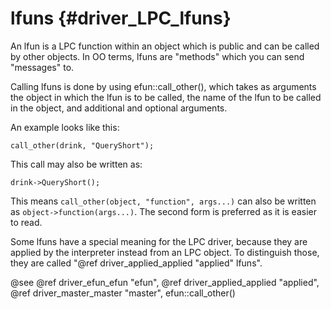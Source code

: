 lfuns {#driver_LPC_lfuns}
=========================
An lfun is a LPC function within an object which is public and can
be called by other objects. In OO terms, lfuns are "methods"
which you can send "messages" to.

Calling lfuns is done by using efun::call_other(), which
takes as arguments the object in which the lfun is to be called,
the name of the lfun to be called in the object, and additional
and optional arguments.

An example looks like this:

~~~{.c}
call_other(drink, "QueryShort");

~~~
This call may also be written as:

~~~{.c}
drink->QueryShort();

~~~
This means `call_other(object, "function", args...)` can also be
written as `object->function(args...)`. The second form is
preferred as it is easier to read.

Some lfuns have a special meaning for the LPC driver, because
they are applied by the interpreter instead from an LPC object.
To distinguish those, they are called "@ref driver_applied_applied "applied" lfuns".

@see @ref driver_efun_efun "efun", @ref driver_applied_applied "applied", @ref driver_master_master "master", efun::call_other()
